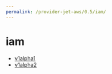 ```yaml
---
permalink: /provider-jet-aws/0.5/iam/
---
```


# iam



* [v1alpha1](v1alpha1/index.md)
* [v1alpha2](v1alpha2/index.md)